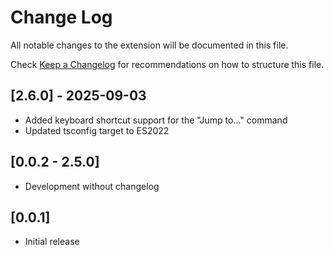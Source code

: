 # Change Log

All notable changes to the extension will be documented in this file.

Check [Keep a Changelog](http://keepachangelog.com/) for recommendations on how to structure this file.

## [2.6.0] - 2025-09-03

- Added keyboard shortcut support for the "Jump to..." command
- Updated tsconfig target to ES2022

## [0.0.2 - 2.5.0]

- Development without changelog

## [0.0.1]

- Initial release
